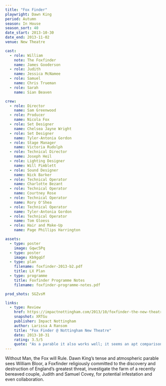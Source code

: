 ```yaml
---
title: "Fox Finder"
playwright: Dawn King
period: Autumn
season: In House
season_sort: 40
date_start: 2013-10-30
date_end: 2013-11-02
venue: New Theatre

cast:
  - role: William
    note: The Foxfinder
    name: James Gooderson
  - role: Judith
    name: Jessica McNamee
  - role: Samuel
    name: Chris Trueman
  - role: Sarah
    name: Sian Beaven

crew:
  - role: Director
    name: Sam Greenwood
  - role: Producer
    name: Nicola Fox
  - role: Set Designer
    name: Chelsea Jayne Wright
  - role: Set Designer
    name: Tyler-Antonia Gordon
  - role: Stage Manager
    name: Victoria Rudolph
  - role: Technical Director
    name: Joseph Heil
  - role: Lighting Designer
    name: Will Pimblett
  - role: Sound Designer
    name: Nick Barker
  - role: Technical Operator
    name: Charlotte Bezant
  - role: Technical Operator
    name: Courtney Rose
  - role: Technical Operator
    name: Rory O'Shea
  - role: Technical Operator
    name: Tyler-Antonia Gordon
  - role: Technical Operator
    name: Tom Gloess
  - role: Hair and Make-Up
    name: Page Phillips Harrington

assets:
  - type: poster
    image: Gqwc5Pq
  - type: poster
    image: Kb9gqGf
  - type: plan
    filename: foxfinder-2013-b2.pdf
    title: LX Plan
  - type: programme
    title: Foxfinder Programme Notes
    filename: foxfinder-programme-notes.pdf

prod_shots: SGZvsM

links:
  - type: Review
    href: https://impactnottingham.com/2013/10/foxfinder-the-new-theatre/
    snapshot: XRTGu
    publisher: Impact Nottingham 
    author: Larissa A Ransom
    title: "Fox Finder @ Nottingham New Theatre"
    date: 2013-10-31
    rating: 3.5/5
    quote: "As a parable it also works well; it seems an apt comparison for a police state."
---
```


Without Man, the Fox will Rule. Dawn King’s tense and atmospheric parable sees William Bloor, a Foxfinder religiously committed to the discovery and destruction of England’s greatest threat, investigate the farm of a recently bereaved couple, Judith and Samuel Covey, for potential infestation and even collaboration.
